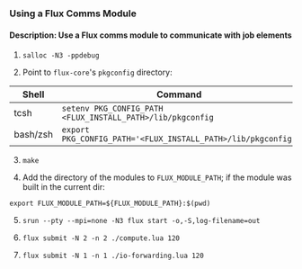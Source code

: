 ### Using a Flux Comms Module

#### Description: Use a Flux comms module to communicate with job elements

1. `salloc -N3 -ppdebug`

2. Point to `flux-core`'s `pkgconfig` directory:

| Shell     | Command                                                      |
| -----     | ----------                                                   |
| tcsh      | `setenv PKG_CONFIG_PATH <FLUX_INSTALL_PATH>/lib/pkgconfig`   |
| bash/zsh  | `export PKG_CONFIG_PATH='<FLUX_INSTALL_PATH>/lib/pkgconfig'` |

3. `make`

4. Add the directory of the modules to `FLUX_MODULE_PATH`; if the module was
built in the current dir:

`export FLUX_MODULE_PATH=${FLUX_MODULE_PATH}:$(pwd)`

5. `srun --pty --mpi=none -N3 flux start -o,-S,log-filename=out`

6. `flux submit -N 2 -n 2 ./compute.lua 120`

7. `flux submit -N 1 -n 1 ./io-forwarding.lua 120`
